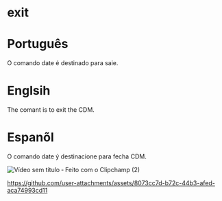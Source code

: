 # exit

# Português 

O comando date é destinado para saie.


# Englsih

The comant  is to exit the CDM. 

# Espanõl

O  comando date ý destinacione para  fecha  CDM.







![Vídeo sem título ‐ Feito com o Clipchamp (2)](https://github.com/user-attachments/assets/c916bed7-173b-48b5-977b-3327a535f1ee)




https://github.com/user-attachments/assets/8073cc7d-b72c-44b3-afed-aca74993cd11

